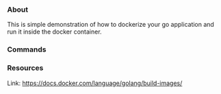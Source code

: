 ### About

This is simple demonstration of how to dockerize your go application and run it inside the docker container.


###  Commands



### Resources

Link: https://docs.docker.com/language/golang/build-images/

